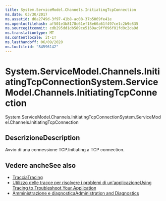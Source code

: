 ```yaml
---
title: System.ServiceModel.Channels.InitiatingTcpConnection
ms.date: 03/30/2017
ms.assetid: d0a2749d-3f97-41b8-ac08-37b5069fe41e
ms.openlocfilehash: af501e3b8178c61ef18e60a61f497ce1c2b9e835
ms.sourcegitcommit: cdb295dd1db589ce5169ac9ff096f01fd0c2da9d
ms.translationtype: MT
ms.contentlocale: it-IT
ms.lasthandoff: 06/09/2020
ms.locfileid: "84596142"
---
```

# <a name="systemservicemodelchannelsinitiatingtcpconnection"></a><span data-ttu-id="ab3cb-102">System.ServiceModel.Channels.InitiatingTcpConnection</span><span class="sxs-lookup"><span data-stu-id="ab3cb-102">System.ServiceModel.Channels.InitiatingTcpConnection</span></span>
<span data-ttu-id="ab3cb-103">System.ServiceModel.Channels.InitiatingTcpConnection</span><span class="sxs-lookup"><span data-stu-id="ab3cb-103">System.ServiceModel.Channels.InitiatingTcpConnection</span></span>  
  
## <a name="description"></a><span data-ttu-id="ab3cb-104">Descrizione</span><span class="sxs-lookup"><span data-stu-id="ab3cb-104">Description</span></span>  
 <span data-ttu-id="ab3cb-105">Avvio di una connessione TCP.</span><span class="sxs-lookup"><span data-stu-id="ab3cb-105">Initiating a TCP connection.</span></span>  
  
## <a name="see-also"></a><span data-ttu-id="ab3cb-106">Vedere anche</span><span class="sxs-lookup"><span data-stu-id="ab3cb-106">See also</span></span>

- [<span data-ttu-id="ab3cb-107">Traccia</span><span class="sxs-lookup"><span data-stu-id="ab3cb-107">Tracing</span></span>](index.md)
- [<span data-ttu-id="ab3cb-108">Utilizzo delle tracce per risolvere i problemi di un'applicazione</span><span class="sxs-lookup"><span data-stu-id="ab3cb-108">Using Tracing to Troubleshoot Your Application</span></span>](using-tracing-to-troubleshoot-your-application.md)
- [<span data-ttu-id="ab3cb-109">Amministrazione e diagnostica</span><span class="sxs-lookup"><span data-stu-id="ab3cb-109">Administration and Diagnostics</span></span>](../index.md)
